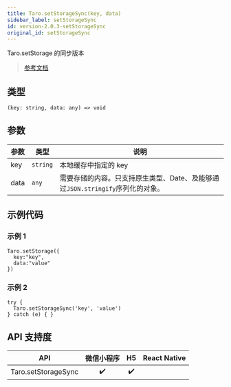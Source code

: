 ```yaml
---
title: Taro.setStorageSync(key, data)
sidebar_label: setStorageSync
id: version-2.0.3-setStorageSync
original_id: setStorageSync
---
```


Taro.setStorage 的同步版本

> [参考文档](https://developers.weixin.qq.com/miniprogram/dev/api/storage/wx.setStorageSync.html)

## 类型

```tsx
(key: string, data: any) => void
```

## 参数

| 参数 | 类型 | 说明 |
| --- | --- | --- |
| key | `string` | 本地缓存中指定的 key |
| data | `any` | 需要存储的内容。只支持原生类型、Date、及能够通过`JSON.stringify`序列化的对象。 |

## 示例代码

### 示例 1

```tsx
Taro.setStorage({
  key:"key",
  data:"value"
})
```

### 示例 2

```tsx
try {
  Taro.setStorageSync('key', 'value')
} catch (e) { }
```

## API 支持度

| API | 微信小程序 | H5 | React Native |
| :---: | :---: | :---: | :---: |
| Taro.setStorageSync | ✔️ | ✔️ |  |
